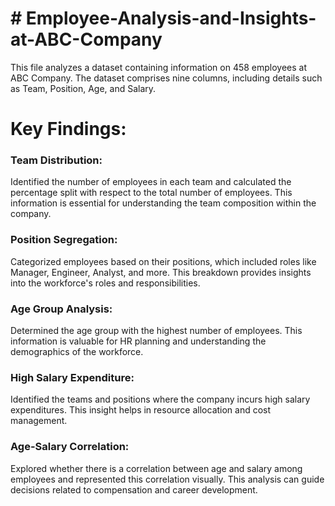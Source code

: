 # # Employee-Analysis-and-Insights-at-ABC-Company
This file analyzes a dataset containing information on 458 employees at ABC Company.
The dataset comprises nine columns, including details such as Team, Position, Age, and Salary.

# Key Findings:

### Team Distribution:
Identified the number of employees in each team and calculated the percentage split with respect to the total number of employees. This information is essential for understanding the team composition within the company.

### Position Segregation:
Categorized employees based on their positions, which included roles like Manager, Engineer, Analyst, and more. This breakdown provides insights into the workforce's roles and responsibilities.

### Age Group Analysis: 
Determined the age group with the highest number of employees. This information is valuable for HR planning and understanding the demographics of the workforce.

### High Salary Expenditure: 
Identified the teams and positions where the company incurs high salary expenditures. This insight helps in resource allocation and cost management.

### Age-Salary Correlation: 
Explored whether there is a correlation between age and salary among employees and represented this correlation visually. This analysis can guide decisions related to compensation and career development.
